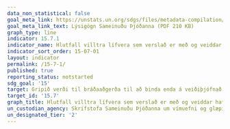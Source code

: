```yaml
---
data_non_statistical: false
goal_meta_link: https://unstats.un.org/sdgs/files/metadata-compilation/Metadata-Goal-15.pdf
goal_meta_link_text: Lýsigögn Sameinuðu Þjóðanna (PDF 210 KB)
graph_type: line
indicator: 15.7.1
indicator_name: Hlutfall villtra lífvera sem verslað er með og veiddar hafa verið með ólögmætum hætti eða eru í ólöglegum viðskiptum.
indicator_sort_order: 15-07-01
layout: indicator
permalink: /15-7-1/
published: true
reporting_status: notstarted
sdg_goal: '15'
target: Gripið verði til bráðaaðgerða til að binda enda á veiðiþjófnað og ólögleg viðskipti með vernduð dýr og plöntur og reistar skorður við eftirspurn og framboði á ólöglegum afurðum villtra dýra. 
target_id: '15.7'
graph_title: Hlutfall villtra lífvera sem verslað er með og veiddar hafa verið með ólögmætum hætti eða eru í ólöglegum viðskiptum.
un_custodian_agency: Skrifstofa Sameinuðu Þjóðanna um vímuefni og glæpi (UNODC)
un_designated_tier: '2'
---
```


